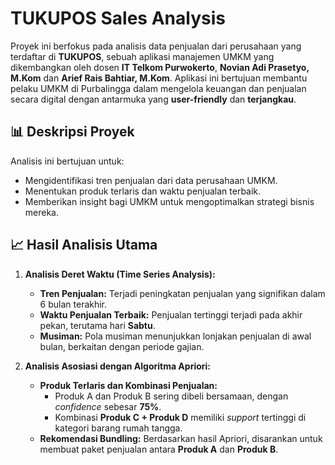 # TUKUPOS Sales Analysis

Proyek ini berfokus pada analisis data penjualan dari perusahaan yang terdaftar di **TUKUPOS**, sebuah aplikasi manajemen UMKM yang dikembangkan oleh dosen **IT Telkom Purwokerto**, **Novian Adi Prasetyo, M.Kom** dan **Arief Rais Bahtiar, M.Kom**. Aplikasi ini bertujuan membantu pelaku UMKM di Purbalingga dalam mengelola keuangan dan penjualan secara digital dengan antarmuka yang **user-friendly** dan **terjangkau**.

## 📊 Deskripsi Proyek

Analisis ini bertujuan untuk:
- Mengidentifikasi tren penjualan dari data perusahaan UMKM.
- Menentukan produk terlaris dan waktu penjualan terbaik.
- Memberikan insight bagi UMKM untuk mengoptimalkan strategi bisnis mereka.

## 📈 Hasil Analisis Utama

1. **Analisis Deret Waktu (Time Series Analysis):**  
   - **Tren Penjualan:** Terjadi peningkatan penjualan yang signifikan dalam 6 bulan terakhir.
   - **Waktu Penjualan Terbaik:** Penjualan tertinggi terjadi pada akhir pekan, terutama hari **Sabtu**.
   - **Musiman:** Pola musiman menunjukkan lonjakan penjualan di awal bulan, berkaitan dengan periode gajian.

2. **Analisis Asosiasi dengan Algoritma Apriori:**  
   - **Produk Terlaris dan Kombinasi Penjualan:**  
     - Produk A dan Produk B sering dibeli bersamaan, dengan *confidence* sebesar **75%**.
     - Kombinasi **Produk C + Produk D** memiliki *support* tertinggi di kategori barang rumah tangga.
   - **Rekomendasi Bundling:** Berdasarkan hasil Apriori, disarankan untuk membuat paket penjualan antara **Produk A** dan **Produk B**.
